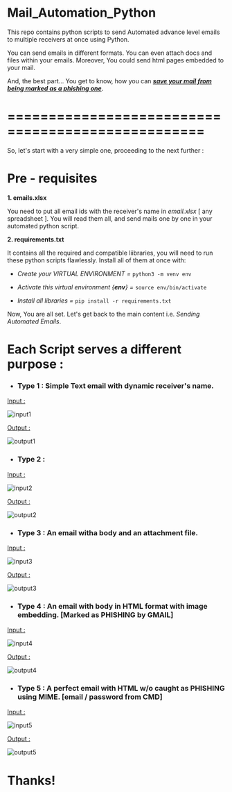 # Mail_Automation_Python

 This repo contains python scripts to send Automated advance level emails to multiple receivers at once using Python.
 
 You can send emails in different formats. You can even attach docs and files within your emails. Moreover, You could send html pages embedded to your mail. 
 
 And, the best part... You get to know, how you can <ins>***save your mail from being marked as a phishing one***</ins>.
 
 
 # ==================================================
 
 So, let's start with a very simple one, proceeding to the next further :
 
 # Pre - requisites
 
 **1. emails.xlsx**
 
 You need to put all email ids with the receiver's name in *email.xlsx* [ any spreadsheet ]. You will read them all, and send mails one by one in your automated python script.
 
 **2. requirements.txt**
 
 It contains all the required and compatible liibraries, you will need to run these python scripts flawlessly. Install all of them at once with:
 
 - *Create your VIRTUAL ENVIRONMENT =* `python3 -m venv env`
 
 - *Activate this virtual environment {**env**} =* `source env/bin/activate`
 
 - *Install all libraries =* `pip install -r requirements.txt`
 
 Now, You are all set. Let's get back to the main content i.e. *Sending Automated Emails*.
 
 # Each Script serves a different purpose : 
 
 
 
- ### Type 1 : Simple Text email with dynamic receiver's name.
 
 
 <ins>Input :</ins>
 
 ![input1](https://github.com/Atul-Anand-Jha/Email_Automation_Python/blob/master/img/test1IN.png)
 
 
 <ins>Output :</ins>
 
 ![output1](https://github.com/Atul-Anand-Jha/Email_Automation_Python/blob/master/img/test1OUT.png)
 
 
 
- ### Type 2 : 
 
 
 <ins>Input :</ins>
 
 ![input2](https://github.com/Atul-Anand-Jha/Email_Automation_Python/blob/master/img/test2IN.png)
 
 
 <ins>Output :</ins>
 
 ![output2](https://github.com/Atul-Anand-Jha/Email_Automation_Python/blob/master/img/test2OUT.png)
 
 
 
- ### Type 3 : An email witha body and an attachment file.
 
 
 <ins>Input :</ins>
 
 ![input3](https://github.com/Atul-Anand-Jha/Email_Automation_Python/blob/master/img/test3IN.png)
 
 
 <ins>Output :</ins>
 
 ![output3](https://github.com/Atul-Anand-Jha/Email_Automation_Python/blob/master/img/test3OUT.png)
 
 
 
- ### Type 4 : An email with body in HTML format with image embedding. [Marked as PHISHING by GMAIL]
 
 
 <ins>Input :</ins>
 
 ![input4](https://github.com/Atul-Anand-Jha/Email_Automation_Python/blob/master/img/test4IN.png)
 
 
 <ins>Output :</ins>
 
 ![output4](https://github.com/Atul-Anand-Jha/Email_Automation_Python/blob/master/img/test4OUT.png)
 
 
 
- ### Type 5 : A perfect email with HTML w/o caught as PHISHING using MIME. [email / password from CMD]
 
 
 <ins>Input :</ins>
 
 ![input5](https://github.com/Atul-Anand-Jha/Email_Automation_Python/blob/master/img/senderIN.png)
 
 
 <ins>Output :</ins>
 
 ![output5](https://github.com/Atul-Anand-Jha/Email_Automation_Python/blob/master/img/senderOUT.png)
 

# Thanks!
